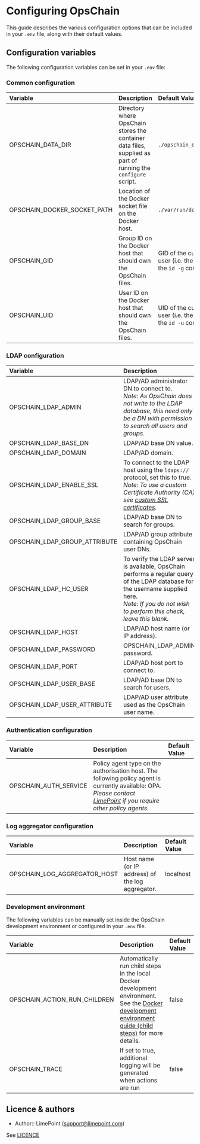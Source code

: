 # Configuring OpsChain

This guide describes the various configuration options that can be included in your `.env` file, along with their default values.

## Configuration variables

The following configuration variables can be set in your `.env` file:

### Common configuration

Variable                    | Description                                                                                                       | Default Value
:-------------------------- | :---------------------------------------------------------------------------------------------------------------- | :--------
OPSCHAIN_DATA_DIR           | Directory where OpsChain stores the container data files, supplied as part of running the `configure` script.     | `./opschain_data`
OPSCHAIN_DOCKER_SOCKET_PATH | Location of the Docker socket file on the Docker host.                                                            | `./var/run/docker.sock`
OPSCHAIN_GID                | Group ID on the Docker host that should own the OpsChain files.                                                   | GID of the current user (i.e. the output of the `id -g` command)
OPSCHAIN_UID                | User ID on the Docker host that should own the OpsChain files.                                                    | UID of the current user (i.e. the output of the `id -u` command)

### LDAP configuration

Variable                      | Description                                               | Default Value
:---------------------------- | :-------------------------------------------------------- | :--------
OPSCHAIN_LDAP_ADMIN           | LDAP/AD administrator DN to connect to.<br/> _Note: As OpsChain does not write to the LDAP database, this need only be a DN with permission to search all users and groups._                               | cn=admin,dc=opschain,dc=io
OPSCHAIN_LDAP_BASE_DN         | LDAP/AD base DN value.                                                                                                                                                                                     | dc=opschain,dc=io
OPSCHAIN_LDAP_DOMAIN          | LDAP/AD domain.                                                                                                                                                                                            | opschain.io
OPSCHAIN_LDAP_ENABLE_SSL      | To connect to the LDAP host using the `ldaps://` protocol, set this to true.<br/> _Note: To use a custom Certificate Authority (CA) see [custom SSL certificates](opschain_ldap#custom-ssl-certificates)._ | false
OPSCHAIN_LDAP_GROUP_BASE      | LDAP/AD base DN to search for groups.                                                                                                                                                                      | ou=groups,dc=opschain,dc=io
OPSCHAIN_LDAP_GROUP_ATTRIBUTE | LDAP/AD group attribute containing OpsChain user DNs.                                                                                                                                                      | member
OPSCHAIN_LDAP_HC_USER         | To verify the LDAP server is available, OpsChain performs a regular query of the LDAP database for the username supplied here. <br/>_Note: If you do not wish to perform this check, leave this blank._    | healthcheck
OPSCHAIN_LDAP_HOST            | LDAP/AD host name (or IP address).                                                                                                                                                                         | opschain-ldap
OPSCHAIN_LDAP_PASSWORD        | OPSCHAIN_LDAP_ADMIN password.                                                                                                                                                                              |
OPSCHAIN_LDAP_PORT            | LDAP/AD host port to connect to.                                                                                                                                                                           | 389
OPSCHAIN_LDAP_USER_BASE       | LDAP/AD base DN to search for users.                                                                                                                                                                       | ou=users,dc=opschain,dc=io
OPSCHAIN_LDAP_USER_ATTRIBUTE  | LDAP/AD user attribute used as the OpsChain user name.                                                                                                                                                     | uid

### Authentication configuration

Variable              | Description                                                                                                                                                                                          | Default Value
:-------------------- | :--------------------------------------------------------------------------------------------------------------------------------------------------------------------------------------------------- | :--------
OPSCHAIN_AUTH_SERVICE | Policy agent type on the authorisation host. The following policy agent is currently available: OPA. _Please contact [LimePoint](mailto:opschain@limepoint.com) if you require other policy agents._ |

### Log aggregator configuration

Variable                          | Description                                          | Default Value
:-------------------------------- | :--------------------------------------------------- | :--------
OPSCHAIN_LOG_AGGREGATOR_HOST      | Host name (or IP address) of the log aggregator.     | localhost

### Development environment

The following variables can be manually set inside the OpsChain development environment or configured in your `.env` file.

Variable                          | Description                                                               | Default Value
:-------------------------------- | :------------------------------------------------------------------------ | :--------
OPSCHAIN_ACTION_RUN_CHILDREN      | Automatically run child steps in the local Docker development environment. See the [Docker development environment guide (child steps)](../docker_development_environment.md#child-steps) for more details. | false
OPSCHAIN_TRACE                    | If set to true, additional logging will be generated when actions are run | false

## Licence & authors

- Author:: LimePoint (support@limepoint.com)

See [LICENCE](../../LICENCE)
